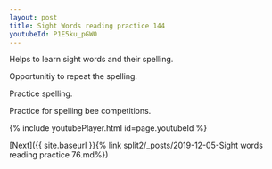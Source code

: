 ```yaml
---
layout: post
title: Sight Words reading practice 144
youtubeId: P1E5ku_pGW0
---
```

 
 
Helps to learn sight words and their spelling.

Opportunitiy to repeat the spelling. 

Practice spelling. 
 
Practice for spelling bee competitions. 
 
{% include youtubePlayer.html id=page.youtubeId %}
 
 

[Next]({{ site.baseurl }}{% link  split2/_posts/2019-12-05-Sight words reading practice 76.md%})
 
